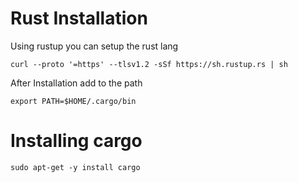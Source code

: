 # Rust Installation
Using rustup you can setup the rust lang
```
curl --proto '=https' --tlsv1.2 -sSf https://sh.rustup.rs | sh
```
After Installation add to the path
```
export PATH=$HOME/.cargo/bin
```
# Installing cargo
```
sudo apt-get -y install cargo
```